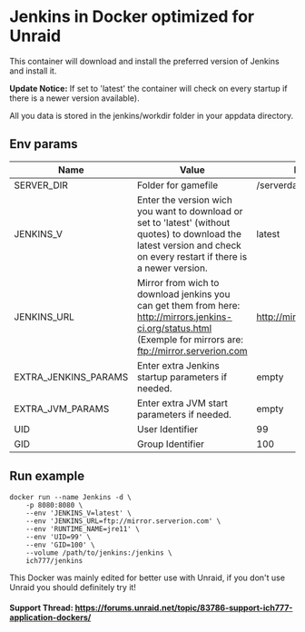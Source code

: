 # Jenkins in Docker optimized for Unraid
This container will download and install the preferred version of Jenkins and install it.

**Update Notice:** If set to 'latest' the container will check on every startup if there is a newer version available).

All you data is stored in the jenkins/workdir folder in your appdata directory.

## Env params
| Name | Value | Example |
| --- | --- | --- |
| SERVER_DIR | Folder for gamefile | /serverdata/serverfiles |
| JENKINS_V | Enter the version wich you want to download or set to 'latest' (without quotes) to download the latest version and check on every restart if there is a newer version. | latest |
| JENKINS_URL | Mirror from wich to download jenkins you can get them from here: http://mirrors.jenkins-ci.org/status.html (Exemple for mirrors are: ftp://mirror.serverion.com | http://mirror.xmission.com | http://mirror.serverion.com | http://ftp-chi.osuosl.org/pub | ...). | ftp://mirror.serverion.com |
| EXTRA_JENKINS_PARAMS | Enter extra Jenkins startup parameters if needed. | empty |
| EXTRA_JVM_PARAMS | Enter extra JVM start parameters if needed. | empty |
| UID | User Identifier | 99 |
| GID | Group Identifier | 100 |

## Run example
```
docker run --name Jenkins -d \
	-p 8080:8080 \
	--env 'JENKINS_V=latest' \
	--env 'JENKINS_URL=ftp://mirror.serverion.com' \
	--env 'RUNTIME_NAME=jre11' \
	--env 'UID=99' \
	--env 'GID=100' \
	--volume /path/to/jenkins:/jenkins \
	ich777/jenkins
```

This Docker was mainly edited for better use with Unraid, if you don't use Unraid you should definitely try it!

#### Support Thread: https://forums.unraid.net/topic/83786-support-ich777-application-dockers/